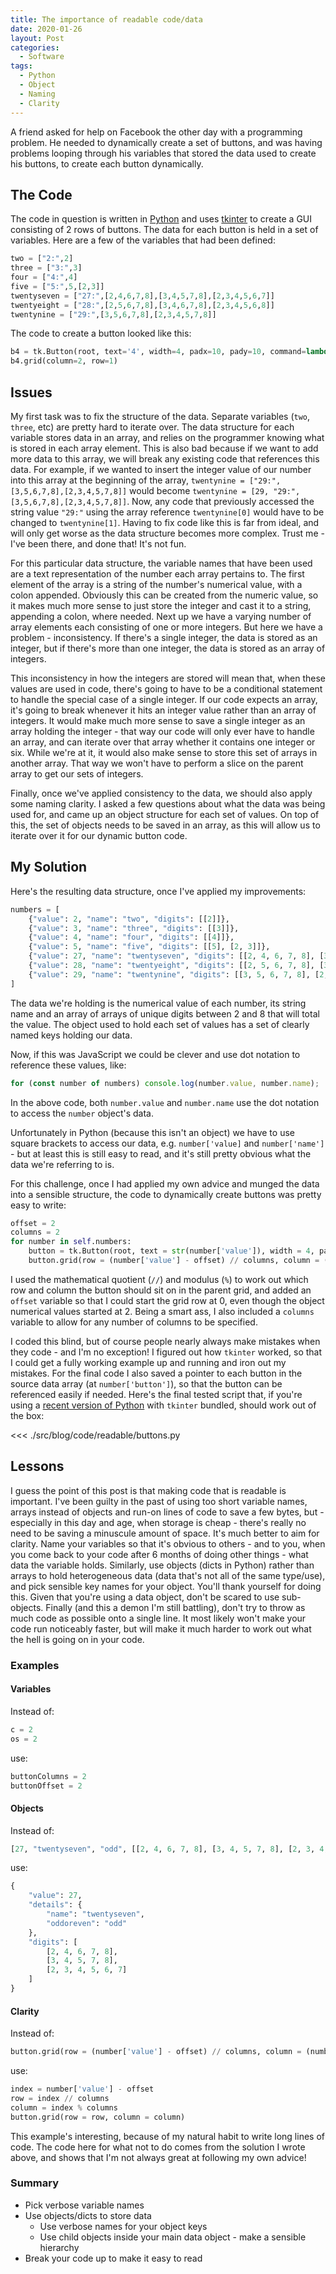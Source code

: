 ```yaml
---
title: The importance of readable code/data
date: 2020-01-26
layout: Post
categories:
  - Software
tags:
  - Python
  - Object
  - Naming
  - Clarity
---
```


A friend asked for help on Facebook the other day with a programming problem. He needed to dynamically create a set of buttons, and was having problems looping through his variables that stored the data used to create his buttons, to create each button dynamically.

<!-- more -->

## The Code

The code in question is written in [Python](https://www.python.org/) and uses [tkinter](https://wiki.python.org/moin/TkInter) to create a GUI consisting of 2 rows of buttons. The data for each button is held in a set of variables. Here are a few of the variables that had been defined:

```python
two = ["2:",2]
three = ["3:",3]
four = ["4:",4]
five = ["5:",5,[2,3]]
twentyseven = ["27:",[2,4,6,7,8],[3,4,5,7,8],[2,3,4,5,6,7]]
twentyeight = ["28:",[2,5,6,7,8],[3,4,6,7,8],[2,3,4,5,6,8]]
twentynine = ["29:",[3,5,6,7,8],[2,3,4,5,7,8]]
```

The code to create a button looked like this:

```python
b4 = tk.Button(root, text='4', width=4, padx=10, pady=10, command=lambda:print(four))
b4.grid(column=2, row=1)
```

## Issues

My first task was to fix the structure of the data. Separate variables (`two`, `three`, etc) are pretty hard to iterate over. The data structure for each variable stores data in an array, and relies on the programmer knowing what is stored in each array element. This is also bad because if we want to add more data to this array, we will break any existing code that references this data. For example, if we wanted to insert the integer value of our number into this array at the beginning of the array, `twentynine = ["29:",[3,5,6,7,8],[2,3,4,5,7,8]]` would become `twentynine = [29, "29:",[3,5,6,7,8],[2,3,4,5,7,8]]`. Now, any code that previously accessed the string value `"29:"` using the array reference `twentynine[0]` would have to be changed to `twentynine[1]`. Having to fix code like this is far from ideal, and will only get worse as the data structure becomes more complex. Trust me - I've been there, and done that! It's not fun.

For this particular data structure, the variable names that have been used are a text representation of the number each array pertains to. The first element of the array is a string of the number's numerical value, with a colon appended. Obviously this can be created from the numeric value, so it makes much more sense to just store the integer and cast it to a string, appending a colon, where needed. Next up we have a varying number of array elements each consisting of one or more integers. But here we have a problem - inconsistency. If there's a single integer, the data is stored as an integer, but if there's more than one integer, the data is stored as an array of integers.

This inconsistency in how the integers are stored will mean that, when these values are used in code, there's going to have to be a conditional statement to handle the special case of a single integer. If our code expects an array, it's going to break whenever it hits an integer value rather than an array of integers. It would make much more sense to save a single integer as an array holding the integer - that way our code will only ever have to handle an array, and can iterate over that array whether it contains one integer or six. While we're at it, it would also make sense to store this set of arrays in another array. That way we won't have to perform a slice on the parent array to get our sets of integers.

Finally, once we've applied consistency to the data, we should also apply some naming clarity. I asked a few questions about what the data was being used for, and came up an object structure for each set of values. On top of this, the set of objects needs to be saved in an array, as this will allow us to iterate over it for our dynamic button code.

## My Solution

Here's the resulting data structure, once I've applied my improvements:

```python
numbers = [
	{"value": 2, "name": "two", "digits": [[2]]},
	{"value": 3, "name": "three", "digits": [[3]]},
	{"value": 4, "name": "four", "digits": [[4]]},
	{"value": 5, "name": "five", "digits": [[5], [2, 3]]},
	{"value": 27, "name": "twentyseven", "digits": [[2, 4, 6, 7, 8], [3, 4, 5, 7, 8], [2, 3, 4, 5, 6, 7]]},
	{"value": 28, "name": "twentyeight", "digits": [[2, 5, 6, 7, 8], [3, 4, 6, 7, 8], [2, 3, 4, 5, 6, 8]]},
	{"value": 29, "name": "twentynine", "digits": [[3, 5, 6, 7, 8], [2, 3, 4, 5, 7, 8]]}
]
```

The data we're holding is the numerical value of each number, its string name and an array of arrays of unique digits between 2 and 8 that will total the value. The object used to hold each set of values has a set of clearly named keys holding our data.

Now, if this was JavaScript we could be clever and use dot notation to reference these values, like:

```javascript
for (const number of numbers) console.log(number.value, number.name);
```

In the above code, both `number.value` and `number.name` use the dot notation to access the `number` object's data.

Unfortunately in Python (because this isn't an object) we have to use square brackets to access our data, e.g. `number['value]` and `number['name']` - but at least this is still easy to read, and it's still pretty obvious what the data we're referring to is.

For this challenge, once I had applied my own advice and munged the data into a sensible structure, the code to dynamically create buttons was pretty easy to write:

```python
offset = 2
columns = 2
for number in self.numbers:
	button = tk.Button(root, text = str(number['value']), width = 4, padx = 10, pady = 10, command = lambda number = number: print(number['name']))
	button.grid(row = (number['value'] - offset) // columns, column = (number['value'] - offset) % columns)
```

I used the mathematical quotient (`//`) and modulus (`%`) to work out which row and column the button should sit on in the parent grid, and added an `offset` variable so that I could start the grid row at 0, even though the object numerical values started at 2. Being a smart ass, I also included a `columns` variable to allow for any number of columns to be specified.

I coded this blind, but of course people nearly always make mistakes when they code - and I'm no exception! I figured out how `tkinter` worked, so that I could get a fully working example up and running and iron out my mistakes. For the final code I also saved a pointer to each button in the source data array (at `number['button']`), so that the button can be referenced easily if needed. Here's the final tested script that, if you're using a [recent version of Python](https://www.python.org/downloads/release/python-381/) with `tkinter` bundled, should work out of the box:

<<< ./src/blog/code/readable/buttons.py

## Lessons

I guess the point of this post is that making code that is readable is important. I've been guilty in the past of using too short variable names, arrays instead of objects and run-on lines of code to save a few bytes, but - especially in this day and age, when storage is cheap - there's really no need to be saving a minuscule amount of space. It's much better to aim for clarity. Name your variables so that it's obvious to others - and to you, when you come back to your code after 6 months of doing other things - what data the variable holds. Similarly, use objects (dicts in Python) rather than arrays to hold heterogeneous data (data that's not all of the same type/use), and pick sensible key names for your object. You'll thank yourself for doing this. Given that you're using a data object, don't be scared to use sub-objects. Finally (and this a demon I'm still battling), don't try to throw as much code as possible onto a single line. It most likely won't make your code run noticeably faster, but will make it much harder to work out what the hell is going on in your code.

### Examples

#### Variables

Instead of:

```python
c = 2
os = 2
```

use:

```python
buttonColumns = 2
buttonOffset = 2
```

#### Objects

Instead of:

```python
[27, "twentyseven", "odd", [[2, 4, 6, 7, 8], [3, 4, 5, 7, 8], [2, 3, 4, 5, 6, 7]]]
```

use:

```python
{
	"value": 27,
	"details": {
		"name": "twentyseven",
		"oddoreven": "odd"
	},
	"digits": [
		[2, 4, 6, 7, 8],
		[3, 4, 5, 7, 8],
		[2, 3, 4, 5, 6, 7]
	]
}
```

#### Clarity

Instead of:

```python
button.grid(row = (number['value'] - offset) // columns, column = (number['value'] - offset) % columns)
```

use:

```python
index = number['value'] - offset
row = index // columns
column = index % columns
button.grid(row = row, column = column)
```

This example's interesting, because of my natural habit to write long lines of code. The code here for what not to do comes from the solution I wrote above, and shows that I'm not always great at following my own advice!

### Summary

- Pick verbose variable names
- Use objects/dicts to store data
  - Use verbose names for your object keys
  - Use child objects inside your main data object - make a sensible hierarchy
- Break your code up to make it easy to read
